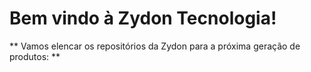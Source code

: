 # Bem vindo à Zydon Tecnologia!
** Vamos elencar os repositórios da Zydon para a próxima geração de produtos: **
